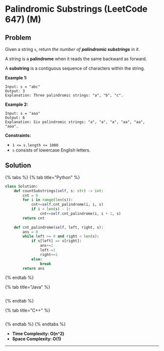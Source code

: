 # Palindromic Substrings (LeetCode 647) (M)

## Problem

Given a string `s`, return _the number of **palindromic substrings** in it_.

A string is a **palindrome** when it reads the same backward as forward.

A **substring** is a contiguous sequence of characters within the string.

&#x20;

**Example 1:**

```
Input: s = "abc"
Output: 3
Explanation: Three palindromic strings: "a", "b", "c".
```

**Example 2:**

```
Input: s = "aaa"
Output: 6
Explanation: Six palindromic strings: "a", "a", "a", "aa", "aa", "aaa".
```

&#x20;

**Constraints:**

* `1 <= s.length <= 1000`
* `s` consists of lowercase English letters.



## Solution&#x20;

{% tabs %}
{% tab title="Python" %}
```python
class Solution:
    def countSubstrings(self, s: str) -> int:
        cnt = 0
        for i in range(len(s)):
            cnt+=self.cnt_palindrome(i, i, s)
            if i < len(s) - 1:
                cnt+=self.cnt_palindrome(i, i + 1, s)
        return cnt
    
    def cnt_palindrome(self, left, right, s):
        ans = 0
        while left >= 0 and right < len(s):
            if s[left] == s[right]:
                ans+=1
                left-=1
                right+=1
            else:
                break
        return ans
```
{% endtab %}

{% tab title="Java" %}
```java
```
{% endtab %}

{% tab title="C++" %}
```cpp
```
{% endtab %}
{% endtabs %}

* **Time Complexity: O(n^2)**
* **Space Complexity: O(1)**

****
